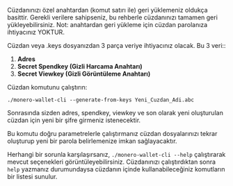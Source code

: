 Cüzdanınızı özel anahtardan (komut satırı ile) geri yüklemeniz oldukça basittir. Gerekli verilere sahipseniz, bu rehberle cüzdanınızı tamamen geri yükleyebilirsiniz. Not: anahtardan geri yükleme için cüzdan parolanıza ihtiyacınız YOKTUR.

Cüzdan veya .keys dosyanızdan 3 parça veriye ihtiyacınız olacak. Bu 3 veri::

1. **Adres**
2. **Secret Spendkey (Gizli Harcama Anahtarı)**
3. **Secret Viewkey (Gizli Görüntüleme Anahtarı)**


Cüzdan komutunu çalıştırın:

`./monero-wallet-cli --generate-from-keys Yeni_Cuzdan_Adi.abc`

Sonrasında sizden adres, spendkey, viewkey ve son olarak yeni oluşturulan cüzdan için yeni bir şifre girmeniz istenecektir.

Bu komutu doğru parametrelerle çalıştırmanız cüzdan dosyalarınızı tekrar oluşturup yeni bir parola belirlemenize imkan sağlayacaktır.

Herhangi bir sorunla karşılaşırsanız, `./monero-wallet-cli --help` çalıştırarak mevcut seçenekleri görüntüleyebilirsiniz. Cüzdanınızı çalıştırdıktan sonra `help` yazmanız durumundaysa cüzdanın içinde kullanabileceğiniz komutların bir listesi sunulur.
